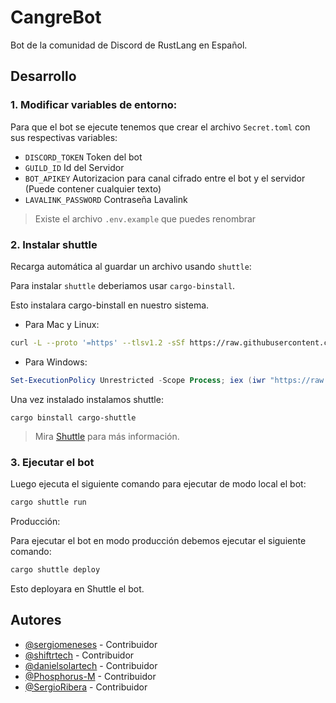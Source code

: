# CangreBot

Bot de la comunidad de Discord de RustLang en Español.

## Desarrollo

### 1. Modificar variables de entorno:

Para que el bot se ejecute tenemos que crear el archivo `Secret.toml` con sus respectivas variables:

- `DISCORD_TOKEN` Token del bot
- `GUILD_ID` Id del Servidor
- `BOT_APIKEY` Autorizacion para canal cifrado entre el bot y el servidor (Puede contener cualquier texto)
- `LAVALINK_PASSWORD` Contraseña Lavalink

> Existe el archivo `.env.example` que puedes renombrar

### 2. Instalar shuttle

Recarga automática al guardar un archivo usando `shuttle`:

Para instalar `shuttle` deberiamos usar `cargo-binstall`.

Esto instalara cargo-binstall en nuestro sistema.

- Para Mac y Linux:
```bash
curl -L --proto '=https' --tlsv1.2 -sSf https://raw.githubusercontent.com/cargo-bins/cargo-binstall/main/install-from-binstall-release.sh | bash
```

- Para Windows:

```powershell
Set-ExecutionPolicy Unrestricted -Scope Process; iex (iwr "https://raw.githubusercontent.com/cargo-bins/cargo-binstall/main/install-from-binstall-release.ps1").Content
```

Una vez instalado instalamos shuttle:

```
cargo binstall cargo-shuttle
```

> Mira [Shuttle](https://docs.shuttle.rs/getting-started/installation) para más información.

### 3. Ejecutar el bot

Luego ejecuta el siguiente comando para ejecutar de modo local el bot:
```bash
cargo shuttle run
```

Producción:

Para ejecutar el bot en modo producción debemos ejecutar el siguiente comando:

```bash
cargo shuttle deploy
```

Esto deployara en Shuttle el bot.

## Autores

-   [@sergiomeneses](https://github.com/sergiomeneses) - Contribuidor
-   [@shiftrtech](https://github.com/shiftrtech) - Contribuidor
-   [@danielsolartech](https://github.com/danielsolartech) - Contribuidor
-   [@Phosphorus-M](https://github.com/Phosphorus-M) - Contribuidor
-   [@SergioRibera](https://github.com/SergioRibera) - Contribuidor
